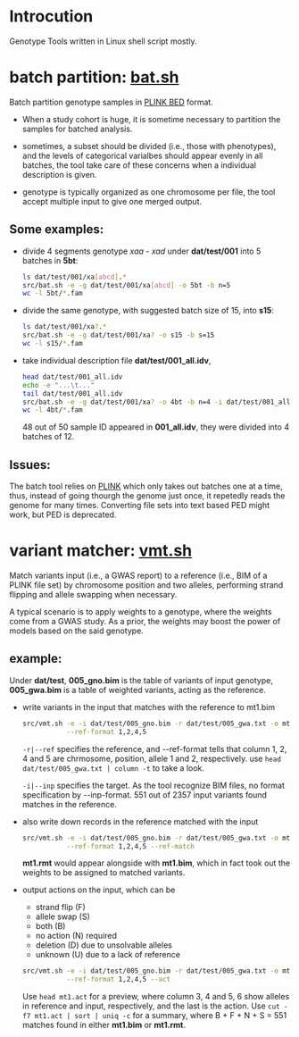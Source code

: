 # Introcution

Genotype Tools written in Linux shell script mostly.


# batch partition: [bat.sh]

Batch partition genotype samples in [PLINK BED] format.

  - When a study cohort  is huge, it is sometime necessary  to partition the samples
    for batched analysis.

  - sometimes, a subset should be divided (i.e., those with phenotypes), and the
    levels of  categorical varialbes  should appear evenly  in all  batches, the
    tool take care of these concerns when a individual description is given.
  
  - genotype is typically organized as  one chromosome per file, the tool accept
    multiple input to give one merged output.

[bat.sh]: https://github.com/xiaoran831213/gtools/blob/master/src/bat.sh
[PLINK BED]: https://www.cog-genomics.org/plink/1.9/formats#bed

## Some examples:
  - divide 4  segments genotype  *xaa* -  *xad* under  __dat/test/001__ into 5 batches in __5bt__:
    ```sh
    ls dat/test/001/xa[abcd].*
    src/bat.sh -e -g dat/test/001/xa[abcd] -o 5bt -b n=5
    wc -l 5bt/*.fam
    ```
  - divide the same genotype, with suggested batch size of 15, into __s15__:
	```sh
    ls dat/test/001/xa?.*
	src/bat.sh -e -g dat/test/001/xa? -o s15 -b s=15
    wc -l s15/*.fam
    ```
  - take individual description file __dat/test/001_all.idv__,
	```sh
	head dat/test/001_all.idv
	echo -e "...\t..."
	tail dat/test/001_all.idv
	src/bat.sh -e -g dat/test/001/xa? -o 4bt -b n=4 -i dat/test/001_all.idv
	wc -l 4bt/*.fam
    ```
    48 out of 50 sample ID appeared in **001_all.idv**, they were divided into 4
    batches of 12.


## Issues:

The batch tool relies on [PLINK] which only takes out batches one at a time, thus,
instead of going thourgh the genome just once, it repetedly reads the genome for
many times.  Converting file  sets into text  based PED might  work, but  PED is
deprecated.

[PLINK]: https://www.cog-genomics.org/plink/1.9/

# variant matcher: [vmt.sh]

Match variants input (i.e., a GWAS report)  to a reference (i.e., BIM of a PLINK
file set) by chromosome position and two alleles, performing strand flipping and
allele swapping when necessary.

A typical  scenario is to  apply weights to a  genotype, where the  weights come
from a GWAS study.  As a prior, the  weights may boost the power of models based
on the said genotype.

[vmt.sh]:https://github.com/xiaoran831213/gtools/blob/master/src/div.sh

## example:

Under __dat/test__, **005_gno.bim** is the table of variants of input genotype,
**005_gwa.bim** is a table of weighted variants, acting as the reference.

  - write variants in the input that matches with the reference to mt1.bim
	```sh
    src/vmt.sh -e -i dat/test/005_gno.bim -r dat/test/005_gwa.txt -o mt1.bim \
               --ref-format 1,2,4,5
    ```
    
    `-r|--ref` specifies the reference, and --ref-format tells that column 1, 2,
    4 and  5 are chrmosome,  position, allele 1  and 2, respectively.  use `head
    dat/test/005_gwa.txt | column -t` to take a look.
  
    `-i|--inp` specifies the target. As the  tool recognize BIM files, no format
    specification by --inp-format.
    551 out of 2357 input variants found matches in the reference.
    
  - also write down records in the reference matched with the input
    ```sh
    src/vmt.sh -e -i dat/test/005_gno.bim -r dat/test/005_gwa.txt -o mt1.bim \
               --ref-format 1,2,4,5 --ref-match
    ```
	__mt1.rmt__ would appear alongside with __mt1.bim__, which in fact took out
    the weights to be assigned to matched variants.
    
  - output actions on the input, which  can be 
    * strand flip (F)
    * allele swap (S)
    * both (B)
    * no action (N) required
    * deletion (D) due to unsolvable alleles
    * unknown (U) due to a lack of reference

    ```sh
    src/vmt.sh -e -i dat/test/005_gno.bim -r dat/test/005_gwa.txt -o mt1.bim \
               --ref-format 1,2,4,5 --act
    ```
    Use `head mt1.act` for a preview, where column 3, 4 and 5, 6 show alleles in
    reference and input, respectively, and the  last is the action. Use `cut -f7
    mt1.act | sort | uniq -c` for a summary, where B + F + N + S = 551 matches
    found in either __mt1.bim__ or __mt1.rmt__.
